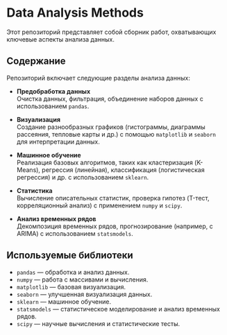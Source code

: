 # Data Analysis Methods

Этот репозиторий представляет собой сборник работ, охватывающих ключевые аспекты анализа данных. 

## Содержание

Репозиторий включает следующие разделы анализа данных:

- **Предобработка данных**  
  Очистка данных, фильтрация, объединение наборов данных с использованием `pandas`.

- **Визуализация**  
  Создание разнообразных графиков (гистограммы, диаграммы рассеяния, тепловые карты и др.) с помощью `matplotlib` и `seaborn` для интерпретации данных.

- **Машинное обучение**  
  Реализация базовых алгоритмов, таких как кластеризация (K-Means), регрессия (линейная), классификация (логистическая регрессия) и др. с использованием `sklearn`.

- **Статистика**  
  Вычисление описательных статистик, проверка гипотез (T-тест, корреляционный анализ) с применением `numpy` и `scipy`.

- **Анализ временных рядов**  
  Декомпозиция временных рядов, прогнозирование (например, с ARIMA) с использованием `statsmodels`.

## Используемые библиотеки

- `pandas` — обработка и анализ данных.
- `numpy` — работа с массивами и вычисления.
- `matplotlib` — базовая визуализация.
- `seaborn` — улучшенная визуализация данных.
- `sklearn` — машинное обучение.
- `statsmodels` — статистическое моделирование и анализ временных рядов.
- `scipy` — научные вычисления и статистические тесты.
